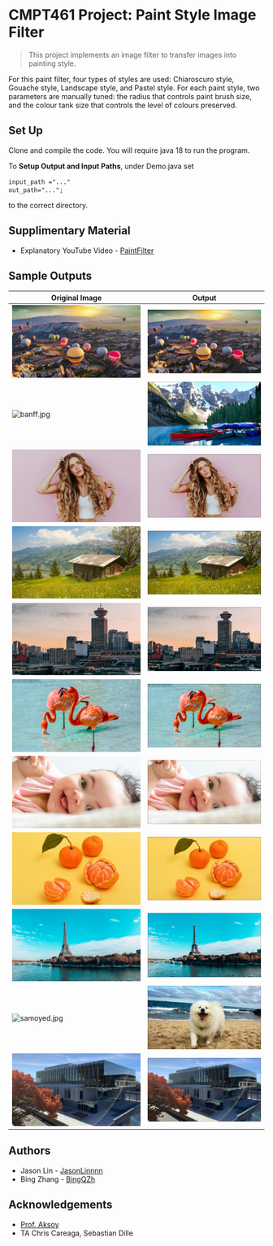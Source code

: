 # CMPT461 Project: Paint Style Image Filter

> This project implements an image filter to transfer images into painting style.

For this paint filter, four types of styles are used: Chiaroscuro style, Gouache style, Landscape style, and Pastel style. 
For each paint style, two parameters are manually tuned: the radius that controls paint brush size, and the colour tank size that controls the level of colours preserved. 


Set Up
-----------------------------------------------------

Clone and compile the code. You will require java 18 to run the program.

To **Setup Output and Input Paths**, under Demo.java set 

    input_path ="..."
    out_path="...";

to the correct directory.

Supplimentary Material
-----------------------------------------------------
* Explanatory YouTube Video - [PaintFilter](https://www.youtube.com/watch?v=5o978yX_B_0)

Sample Outputs
-----------------------------------------------------
| Original Image                              | Output                                                  |   
| ------------------------------------------- | ------------------------------------------------------- | 
| ![balloons.jpg](test_inputs/balloons.jpg)   |![balloons_R6T15.jpg](sample_outputs/balloons_R6T15.jpg) |
| ![banff.jpg](test_inputs/banff.jpg)         |![banff_R6T15.jpg](sample_outputs/banff_R6T15.jpg)       |
| ![blonde.jpg](test_inputs/blonde.jpg)       |![banff_R6T15.jpg](sample_outputs/blonde_.jpg)           |
| ![cottage.jpg](test_inputs/cottage.jpg)     |![cottage_R3T10.jpg](sample_outputs/cottage_R3T10.jpg)   |
| ![downtown.jpg](test_inputs/downtown.jpg)   |![downtown_R6T15.jpg](sample_outputs/downtown_R6T15.jpg) |
| ![flamingo.jpg](test_inputs/flamingo.jpg)   |![flamingo_R3T10.jpg](sample_outputs/flamingo_R3T10.jpg) |
| ![infant.jpg](test_inputs/infant.jpg)       |![infant_R4T7.jpg](sample_outputs/infant_R4T7.jpg)       |
| ![orange.jpg](test_inputs/orange.jpg)       |![orange_R6T15.jpg](sample_outputs/orange_R6T15.jpg)     |
| ![paris.jpg](test_inputs/paris.jpg)         |![paris_R3T10.jpg](sample_outputs/paris_R3T10.jpg)       |
| ![samoyed.jpg](test_inputs/samoyed.jpg)     |![samoyed_R3T10.jpg](sample_outputs/samoyed_R3T10.jpg)   |
| ![sfu.jpg](test_inputs/sfu.jpg)             |![sfu_R4T4.jpg](sample_outputs/sfu_R4T4.jpg)             |



## Authors

* Jason Lin - [JasonLinnnn](https://github.com/JasonLinnnn)
* Bing Zhang - [BingQZh](https://github.com/BingQZh)

## Acknowledgements

- [Prof. Aksoy](http://yaksoy.github.io/)
- TA Chris Careaga, Sebastian Dille
